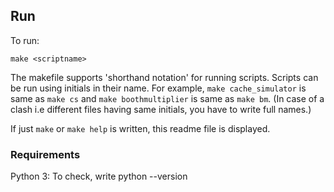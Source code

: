 
## Run
To run: 

`make <scriptname>`

The makefile supports 'shorthand notation' for running scripts. Scripts can be run using initials in their name. For example, `make cache_simulator` is same as `make cs` and `make boothmultiplier` is same as `make bm`. (In case of a clash i.e different files having same initials, you have to write full names.)

If just `make` or `make help` is written, this readme file is displayed.

### Requirements
Python 3: To check, write python --version
